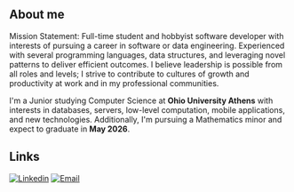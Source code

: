 ## About me

Mission Statement: Full-time student and hobbyist software developer with interests of pursuing a career in software or data engineering. Experienced with several programming languages, data structures, and leveraging novel patterns to deliver efficient outcomes. I believe leadership is possible from all roles and levels; I strive to contribute to cultures of growth and productivity at work and in my professional communities.

I'm a Junior studying Computer Science at **Ohio University Athens** with interests in databases, servers, low-level computation, mobile applications, and new technologies. Additionally, I'm pursuing a Mathematics minor and expect to graduate in **May 2026**.

## Links
[![Linkedin](https://img.shields.io/badge/Linkedin-0077B5?style=for-the-badge&logo=Linkedin&logoColor=white)](https://www.linkedin.com/in/zacharywolfe295/)
[![Email](https://img.shields.io/badge/Email-green?style=for-the-badge&logo=Gmail&logoColor=white)](mailto:zacharywolfe29@gmail.com)
